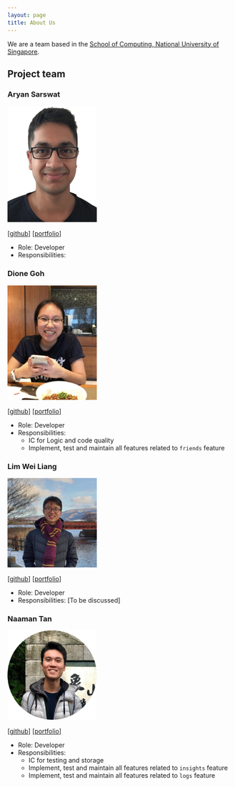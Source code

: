 ```yaml
---
layout: page
title: About Us
---
```


We are a team based in the [School of Computing, National University of Singapore](http://www.comp.nus.edu.sg).

## Project team

### Aryan Sarswat

<img src="images/aryansarswat.png" width="200px">

[[github](https://github.com/AryanSarswat)]
[[portfolio](team/aryansarswat.md)]

* Role: Developer
* Responsibilities:

### Dione Goh

<img src="images/dionegoh.png" width="200px">

[[github](http://github.com/dionegoh)]
[[portfolio](team/dionegoh.md)]

* Role: Developer
* Responsibilities: 
  * IC for Logic and code quality
  * Implement, test and maintain all features related to `friends` feature


### Lim Wei Liang

<img src="images/limweiliang.png" width="200px">

[[github](http://github.com/limweiliang)] [[portfolio](team/limweiliang.md)]

* Role: Developer
* Responsibilities: [To be discussed]

### Naaman Tan

<img src="images/tanyjnaaman.png" width="200px">

[[github](http://github.com/tanyjnaaman)]
[[portfolio](team/tanyjnaaman.md)]

* Role: Developer
* Responsibilities: 
  * IC for testing and storage
  * Implement, test and maintain all features related to `insights` feature
  * Implement, test and maintain all features related to `logs` feature



